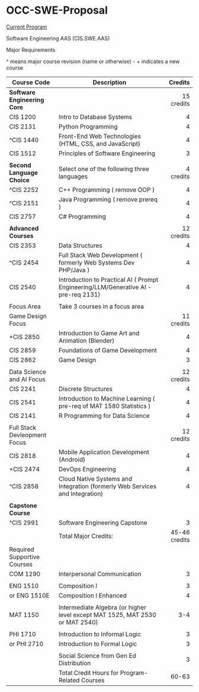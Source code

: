 # OCC-SWE-Proposal

[Current Program](https://catalog.oaklandcc.edu/programs/computer-information-systems/software-engineering-option-aas/)

Software Engineering AAS (CIS.SWE.AAS)

Major Requirements

^ means major course revision (name or otherwise) - \+ indicates a new course

| Course Code	| Description	| Credits |
|-------------|-------------|---------:|
|**Software Engineering Core**|| 15 credits |
| CIS 1200	|Intro to Database Systems |	4 |
| CIS 2131	| Python Programming	| 4 |
| ^CIS 1440	| Front-End Web Technologies (HTML, CSS, and JavaScript)|	4 |
| CIS 1512	| Principles of Software Engineering |	3 |
||
|**Second Language Choice**|Select one of the following three languages | 4 credits |
| ^CIS 2252	| C++ Programming ( remove OOP )| 4 |
| ^CIS 2151	|Java Programming ( remove prereq ) | 4 |
| CIS 2757	| C# Programming	| 4 |
||
|**Advanced Courses**| | 12 credits |
| CIS 2353	| Data Structures |	4 |
| ^CIS 2454	| Full Stack Web Development ( formerly Web Systems Dev PHP/Java ) | 4|
| CIS 2540	| Introduction to Practical AI ( Prompt Engineering/LLM/Generative AI - pre-req 2131) | 4 |
||
| Focus Area | Take 3 courses in a focus area |
| Game Design Focus | | 11 credits |
| +CIS 2850	| Introduction to Game Art and Animation (Blender) |	4 |
| CIS 2859	| Foundations of Game Development	| 4 | 
| CIS 2862	| Game Design	| 3 |
||
| Data Science and AI Focus | | 12 credits |
| CIS 2241|	Discrete Structures	| 4 |
| CIS 2541	|Introduction to Machine Learning ( pre-req of MAT 1580 Statistics ) | 4 |
| CIS 2141 |	R Programming for Data Science |	4 |
||
| Full Stack Devleopment Focus | | 12 credits |
| CIS 2818	| Mobile Application Development (Android) |	4 |
| +CIS 2474	| DevOps Engineering |	4 |
| ^CIS 2858	| Cloud Native Systems and Integration (formerly Web Services and Integration) |	4 |
||
|**Capstone Course**|
| ^CIS 2991	|Software Engineering Capstone |	3 |
||Total Major Credits: |45-46 credits|
| Required Supportive Courses |
| COM 1290 | Interpersonal Communication |	3 |
||
| ENG 1510 | Composition I	| 3 |
| or ENG 1510E |	Composition I Enhanced	| 4 |
||
| MAT 1150	| Intermediate Algebra (or higher level except MAT 1525, MAT 2530 or MAT 2540) | 3-4 |
||
| PHI 1710 |	Introduction to Informal Logic | 3 |
| or PHI 2710 |	Introduction to Formal Logic |	3 |
||
| | Social Science from Gen Ed Distribution | 3 |
| | Total Credit Hours for Program-Related Courses	| 60-63 |

